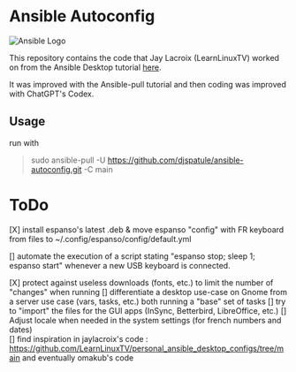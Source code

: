# Ansible Autoconfig
![Ansible Logo](https://www.learnlinux.tv/wp-content/uploads/2020/12/ansible-e1607524003363.png)

This repository contains the code that Jay Lacroix (LearnLinuxTV) worked on from the Ansible Desktop tutorial [here](https://youtu.be/gIDywsGBqf4).

It was improved with the Ansible-pull tutorial and then coding was improved with ChatGPT's Codex.

## Usage
run with 
> sudo ansible-pull -U https://github.com/djspatule/ansible-autoconfig.git -C main

# ToDo

[X] install espanso's latest .deb & move espanso "config" with FR keyboard from files to ~/.config/espanso/config/default.yml


[] automate the execution of a script stating "espanso stop; sleep 1; espanso start" whenever a new USB keyboard is connected.

[X] protect against useless downloads (fonts, etc.) to limit the number of "changes" when running
[] differentiate a desktop use-case on Gnome from a server use case (vars, tasks, etc.) both running a "base" set of tasks
[] try to "import" the files for the GUI apps (InSync, Betterbird, LibreOffice, etc.)
[] Adjust locale when needed in the system settings (for french numbers and dates)  
[] find inspiration in jaylacroix's code : https://github.com/LearnLinuxTV/personal_ansible_desktop_configs/tree/main and eventually omakub's code